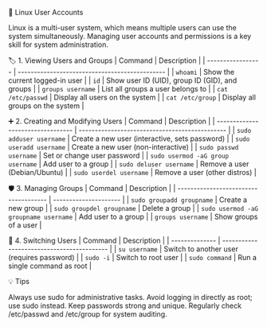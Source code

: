 👤 Linux User Accounts

Linux is a multi-user system, which means multiple users can use the system simultaneously.
Managing user accounts and permissions is a key skill for system administration.

🏷️ 1. Viewing Users and Groups
| Command           | Description                                    |
| ----------------- | ---------------------------------------------- |
| `whoami`          | Show the current logged-in user                |
| `id`              | Show user ID (UID), group ID (GID), and groups |
| `groups username` | List all groups a user belongs to              |
| `cat /etc/passwd` | Display all users on the system                |
| `cat /etc/group`  | Display all groups on the system               |


➕ 2. Creating and Modifying Users
| Command                           | Description                                    |
| --------------------------------- | ---------------------------------------------- |
| `sudo adduser username`           | Create a new user (interactive, sets password) |
| `sudo useradd username`           | Create a new user (non-interactive)            |
| `sudo passwd username`            | Set or change user password                    |
| `sudo usermod -aG group username` | Add user to a group                            |
| `sudo deluser username`           | Remove a user (Debian/Ubuntu)                  |
| `sudo userdel username`           | Remove a user (other distros)                  |


🛡 3. Managing Groups
| Command                               | Description           |
| ------------------------------------- | --------------------- |
| `sudo groupadd groupname`             | Create a new group    |
| `sudo groupdel groupname`             | Delete a group        |
| `sudo usermod -aG groupname username` | Add user to a group   |
| `groups username`                     | Show groups of a user |


🔑 4. Switching Users
| Command        | Description                                |
| -------------- | ------------------------------------------ |
| `su username`  | Switch to another user (requires password) |
| `sudo -i`      | Switch to root user                        |
| `sudo command` | Run a single command as root               |

💡 Tips

Always use sudo for administrative tasks.
Avoid logging in directly as root; use sudo instead.
Keep passwords strong and unique.
Regularly check /etc/passwd and /etc/group for system auditing.
